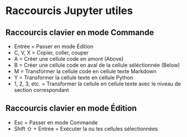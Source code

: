 # Raccourcis Jupyter utiles

## Raccourcis clavier en mode Commande

* Entrée = Passer en mode Édition
* C, V, X = Copier, coller, couper
* A = Créer une cellule code en amont (Above)
* B = Créer une cellule code en aval de la cellule séléctionnée (Below)
* M = Transformer la cellule code en cellule texte Markdown
* Y = Transformer la cellule texte en cellule Python
* 1, 2, 3, etc. = Transformer la cellule en cellule texte avec le niveau de section correspondant

## Raccourcis clavier en mode Édition

* Esc = Passer en mode Commande
* Shift ⇧ + Entrée = Exécuter la ou les cellules sélectionnées
